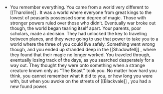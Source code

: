- You remember everything. You came from a world very different to [[Tharoline]]  . It was a world where everyone from great kings to the lowest of peasants possessed some degree of magic. Those with stronger powers ruled over those who didn’t. Eventually war broke out though, the world began tearing itself apart. Your parents, poor scholars, made a decision. They had unlocked the key to traveling between planes, and they were going to use that power to take you to a world where the three of you could live safely. Something went wrong though, and you ended up stranded deep in the [[Shadowfell]] , where they found that their magic no longer worked. You traveled through, eventually losing track of the days, as you searched desperately for a way out. They thought they were onto something when a strange creature known only as “The Beast'' took you. No matter how hard you think, you cannot remember what it did to you, or how long you were with, but when you awoke on the streets of [[Blackvale]] , you had a new found power.
